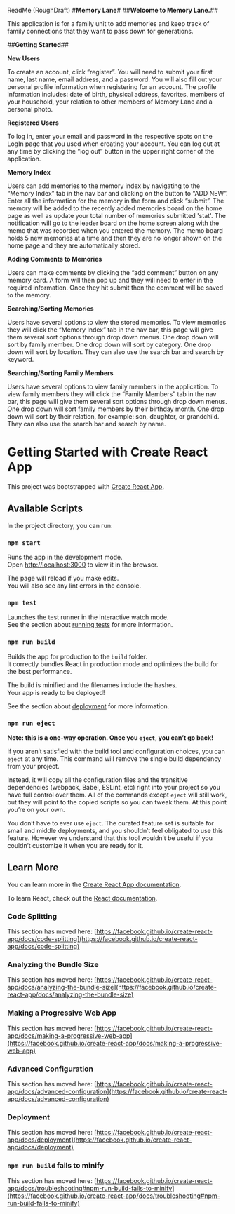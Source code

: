 ReadMe (RoughDraft)
#**Memory Lane**#
##**Welcome to Memory Lane.**## 

This application is for a family unit to add memories and keep track of family connections that they want to pass down for generations. 

##**Getting Started**##

**New Users**

To create an account, click “register”. You will need to submit your first name, last name, email address, and a password. You will also fill out your personal profile information when registering for an account. The profile information includes: date of birth, physical address, favorites, members of your household, your relation to other members of Memory Lane and a personal photo.

**Registered Users**

To log in, enter your email and password in the respective spots on the LogIn page that you used when creating your account. You can log out at any time by clicking the “log out” button in the upper right corner of the application. 

**Memory Index**

Users can add memories to the memory index by navigating to the “Memory Index” tab in the nav bar and clicking on the button to “ADD NEW”. Enter all the information for the memory in the form and click “submit”. The memory will be added to the recently added memories board on the home page as well as update your total number of memories submitted 'stat'. The notification will go to the leader board on the home screen along with the memo that was recorded when you entered the memory. The memo board holds 5 new memories at a time and then they are no longer shown on the home page and they are automatically stored. 

**Adding Comments to Memories**

Users can make comments by clicking the “add comment” button on any memory card. A form will then pop up and they will need to enter in the required information. Once they hit submit then the comment will be saved to the memory. 

**Searching/Sorting Memories**

Users have several options to view the stored memories. To view memories they will click the “Memory Index” tab in the nav bar, this page will give them several sort options through drop down menus. One drop down will sort by family member. One drop down will sort by category. One drop down will sort by location. They can also use the search bar and search by keyword. 

**Searching/Sorting Family Members**

Users have several options to view family members in the application. To view family members they will click the “Family Members” tab in the nav bar, this page will give them several sort options through drop down menus. One drop down will sort family members by their birthday month. One drop down will sort by their relation, for example: son, daughter,  or grandchild. They can also use the search bar and search by name. 

















# Getting Started with Create React App

This project was bootstrapped with [Create React App](https://github.com/facebook/create-react-app).

## Available Scripts

In the project directory, you can run:

### `npm start`

Runs the app in the development mode.\
Open [http://localhost:3000](http://localhost:3000) to view it in the browser.

The page will reload if you make edits.\
You will also see any lint errors in the console.

### `npm test`

Launches the test runner in the interactive watch mode.\
See the section about [running tests](https://facebook.github.io/create-react-app/docs/running-tests) for more information.

### `npm run build`

Builds the app for production to the `build` folder.\
It correctly bundles React in production mode and optimizes the build for the best performance.

The build is minified and the filenames include the hashes.\
Your app is ready to be deployed!

See the section about [deployment](https://facebook.github.io/create-react-app/docs/deployment) for more information.

### `npm run eject`

**Note: this is a one-way operation. Once you `eject`, you can’t go back!**

If you aren’t satisfied with the build tool and configuration choices, you can `eject` at any time. This command will remove the single build dependency from your project.

Instead, it will copy all the configuration files and the transitive dependencies (webpack, Babel, ESLint, etc) right into your project so you have full control over them. All of the commands except `eject` will still work, but they will point to the copied scripts so you can tweak them. At this point you’re on your own.

You don’t have to ever use `eject`. The curated feature set is suitable for small and middle deployments, and you shouldn’t feel obligated to use this feature. However we understand that this tool wouldn’t be useful if you couldn’t customize it when you are ready for it.

## Learn More

You can learn more in the [Create React App documentation](https://facebook.github.io/create-react-app/docs/getting-started).

To learn React, check out the [React documentation](https://reactjs.org/).

### Code Splitting

This section has moved here: [https://facebook.github.io/create-react-app/docs/code-splitting](https://facebook.github.io/create-react-app/docs/code-splitting)

### Analyzing the Bundle Size

This section has moved here: [https://facebook.github.io/create-react-app/docs/analyzing-the-bundle-size](https://facebook.github.io/create-react-app/docs/analyzing-the-bundle-size)

### Making a Progressive Web App

This section has moved here: [https://facebook.github.io/create-react-app/docs/making-a-progressive-web-app](https://facebook.github.io/create-react-app/docs/making-a-progressive-web-app)

### Advanced Configuration

This section has moved here: [https://facebook.github.io/create-react-app/docs/advanced-configuration](https://facebook.github.io/create-react-app/docs/advanced-configuration)

### Deployment

This section has moved here: [https://facebook.github.io/create-react-app/docs/deployment](https://facebook.github.io/create-react-app/docs/deployment)

### `npm run build` fails to minify

This section has moved here: [https://facebook.github.io/create-react-app/docs/troubleshooting#npm-run-build-fails-to-minify](https://facebook.github.io/create-react-app/docs/troubleshooting#npm-run-build-fails-to-minify)

